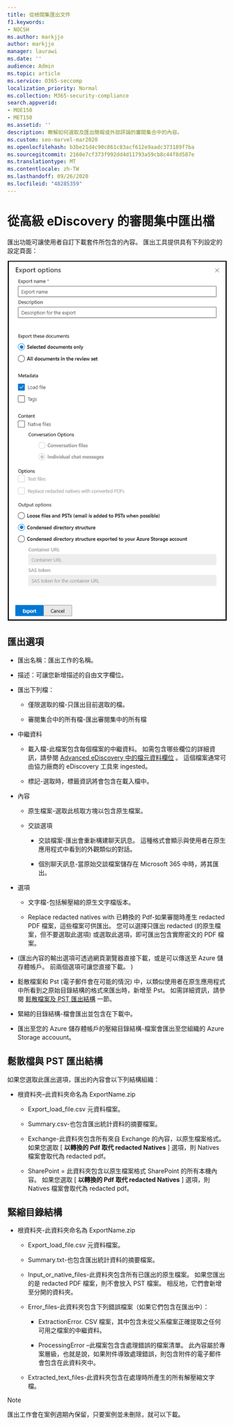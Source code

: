 ```yaml
---
title: 從檢閱集匯出文件
f1.keywords:
- NOCSH
ms.author: markjjo
author: markjjo
manager: laurawi
ms.date: ''
audience: Admin
ms.topic: article
ms.service: O365-seccomp
localization_priority: Normal
ms.collection: M365-security-compliance
search.appverid:
- MOE150
- MET150
ms.assetid: ''
description: 瞭解如何選取及匯出簡報或外部評論的審閱集合中的內容。
ms.custom: seo-marvel-mar2020
ms.openlocfilehash: b3be21d4c90c861c83acf612e9aadc373189f7ba
ms.sourcegitcommit: 2160e7cf373f992dd4d11793a59cb8c44f8d587e
ms.translationtype: MT
ms.contentlocale: zh-TW
ms.lasthandoff: 09/26/2020
ms.locfileid: "48285359"
---
```

# <a name="export-documents-from-a-review-set-in-advanced-ediscovery"></a>從高級 eDiscovery 的審閱集中匯出檔

匯出功能可讓使用者自訂下載套件所包含的內容。 匯出工具提供具有下列設定的設定頁面：

![從審閱集匯出專案的選項](../media/bcfc72c7-4a01-4697-9e16-2965b7f04fdb.png)

## <a name="export-options"></a>匯出選項

- 匯出名稱：匯出工作的名稱。

- 描述：可讓您新增描述的自由文字欄位。

- 匯出下列檔：

  - 僅限選取的檔-只匯出目前選取的檔。
  
  - 審閱集合中的所有檔-匯出審閱集中的所有檔

- 中繼資料
  
  - 載入檔-此檔案包含每個檔案的中繼資料。 如需包含哪些欄位的詳細資訊，請參閱 [Advanced eDiscovery 中的檔元資料欄位](document-metadata-fields-in-Advanced-eDiscovery.md) 。 這個檔案通常可由協力廠商的 eDiscovery 工具來 ingested。
  
  - 標記-選取時，標籤資訊將會包含在載入檔中。

- 內容
  
  - 原生檔案-選取此核取方塊以包含原生檔案。
  
  - 交談選項
    
    - 交談檔案-匯出會重新構建聊天訊息。 這種格式會顯示與使用者在原生應用程式中看到的外觀類似的對話。
    
    - 個別聊天訊息-當原始交談檔案儲存在 Microsoft 365 中時，將其匯出。

- 選項

  - 文字檔-包括解壓縮的原生文字檔版本。
  
  - Replace redacted natives with 已轉換的 Pdf-如果審閱時產生 redacted PDF 檔案，這些檔案可供匯出。 您可以選擇只匯出 redacted (的原生檔案，但不要選取此選項) 或選取此選項，即可匯出包含實際密文的 PDF 檔案。

-  (匯出內容的輸出選項可透過網頁瀏覽器直接下載，或是可以傳送至 Azure 儲存體帳戶。 前兩個選項可讓您直接下載。 ) 
  
  - 鬆散檔案和 Pst (電子郵件會在可能的情況) 中，以類似使用者在原生應用程式中所看到之原始目錄結構的格式來匯出時，新增至 Pst。  如需詳細資訊，請參閱 [鬆散檔案及 PST 匯出結構](#loose-files-and-pst-export-structure) 一節。
  
  - 緊縮的目錄結構-檔會匯出並包含在下載中。
  
  - 匯出至您的 Azure 儲存體帳戶的壓縮目錄結構-檔案會匯出至您組織的 Azure Storage accouunt。

## <a name="loose-files-and-pst-export-structure"></a>鬆散檔與 PST 匯出結構

如果您選取此匯出選項，匯出的內容會以下列結構組織：

- 根資料夾–此資料夾命名為 ExportName.zip
  
  - Export_load_file.csv 元資料檔案。
  
  - Summary.csv-也包含匯出統計資料的摘要檔案。
  
  - Exchange-此資料夾包含所有來自 Exchange 的內容，以原生檔案格式。 如果您選取 [ **以轉換的 Pdf 取代 redacted Natives** ] 選項，則 Natives 檔案會取代為 redacted pdf。
  
  - SharePoint = 此資料夾包含以原生檔案格式 SharePoint 的所有本機內容。 如果您選取 [ **以轉換的 Pdf 取代 redacted Natives** ] 選項，則 Natives 檔案會取代為 redacted pdf。

## <a name="condensed-directory-structure"></a>緊縮目錄結構

- 根資料夾-此資料夾命名為 ExportName.zip
  
  - Export_load_file.csv 元資料檔案。
  
  - Summary.txt-也包含匯出統計資料的摘要檔案。
  
  - Input_or_native_files-此資料夾包含所有已匯出的原生檔案。 如果您匯出的是 redacted PDF 檔案，則不會放入 PST 檔案。 相反地，它們會新增至分開的資料夾。
  
  - Error_files-此資料夾包含下列錯誤檔案（如果它們包含在匯出中）：
    
    - ExtractionError. CSV 檔案，其中包含未從父系檔案正確提取之任何可用之檔案的中繼資料。
    
    - ProcessingError –此檔案包含含處理錯誤的檔案清單。 此內容屬於專案層級，也就是說，如果附件導致處理錯誤，則包含附件的電子郵件會包含在此資料夾中。
  
  - Extracted_text_files-此資料夾包含在處理時所產生的所有解壓縮文字檔。

> [!NOTE]
> 匯出工作會在案例週期內保留，只要案例並未刪除，就可以下載。

